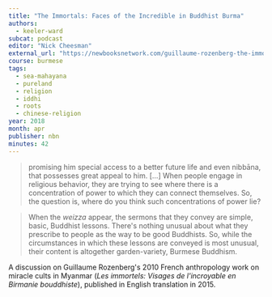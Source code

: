 ```yaml
---
title: "The Immortals: Faces of the Incredible in Buddhist Burma"
authors:
  - keeler-ward
subcat: podcast
editor: "Nick Cheesman"
external_url: "https://newbooksnetwork.com/guillaume-rozenberg-the-immortals-faces-of-the-incredible-in-buddhist-burma-u-hawaii-press-2015"
course: burmese
tags:
  - sea-mahayana
  - pureland
  - religion
  - iddhi
  - roots
  - chinese-religion
year: 2018
month: apr
publisher: nbn
minutes: 42
---
```


> promising him special access to a better future life and even nibbāna, that possesses great appeal to him. [...]
> When people engage in religious behavior, they are trying to see where there is a concentration of power to which they can connect themselves. So, the question is, where do you think such concentrations of power lie?

> When the *weizza* appear, the sermons that they convey are simple, basic, Buddhist lessons. There's nothing unusual about what they prescribe to people as the way to be good Buddhists.
So, while the circumstances in which these lessons are conveyed is most unusual, their content is altogether garden-variety, Burmese Buddhism.

A discussion on Guillaume Rozenberg's 2010 French anthropology work on miracle cults in Myanmar (*Les immortels: Visages de l'incroyable en Birmanie bouddhiste*), published in English translation in 2015.
